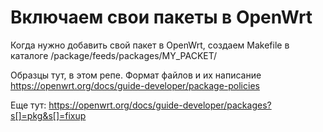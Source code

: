 # Включаем свои пакеты в OpenWrt
Когда нужно добавить свой пакет в OpenWrt, создаем Makefile в каталоге /package/feeds/packages/MY_PACKET/

Образцы тут, в этом репе. Формат файлов и их написание https://openwrt.org/docs/guide-developer/package-policies

Еще тут: https://openwrt.org/docs/guide-developer/packages?s[]=pkg&s[]=fixup

